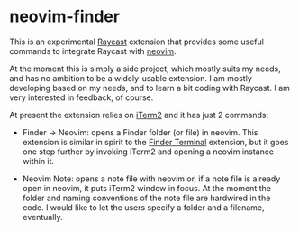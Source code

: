 # neovim-finder

This is an experimental [Raycast](http://raycast.com/) extension that provides some useful commands to integrate Raycast with [neovim](https://neovim.io). 

At the moment this is simply a side project, which mostly suits my needs, and has no ambition to be a widely-usable extension. I am mostly developing based on my needs, and to learn a bit coding with Raycast. I am very interested in feedback, of course.

At present the extension relies on [iTerm2](https://iterm2.com) and it has just 2 commands:

* Finder → Neovim: opens a Finder folder (or file) in neovim. This extension is similar in spirit to the [Finder Terminal](https://www.raycast.com/yedongze/terminalfinder) extension, but it goes one step further by invoking iTerm2 and opening a neovim instance within it.

* Neovim Note: opens a note file with neovim or, if a note file is already open in neovim, it puts iTerm2 window in focus. At the moment the folder and naming conventions of the note file are hardwired in the code. I would like to let the users specify a folder and a filename, eventually.
